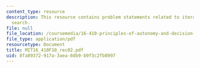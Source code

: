 ```yaml
---
content_type: resource
description: This resource contains problem statements related to iterative deepening
  search.
file: null
file_location: /coursemedia/16-410-principles-of-autonomy-and-decision-making-fall-2010/8fa89372917a3aea8db9b9f3c2fb8997_MIT16_410F10_rec02.pdf
file_type: application/pdf
resourcetype: Document
title: MIT16_410F10_rec02.pdf
uid: 8fa89372-917a-3aea-8db9-b9f3c2fb8997
---
```

